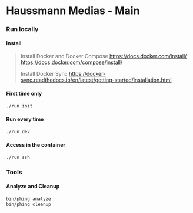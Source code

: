 # Haussmann Medias - Main
### Run locally
#### Install
> Install Docker and Docker Compose
> https://docs.docker.com/install/
> https://docs.docker.com/compose/install/
> 
> Install Docker Sync
> https://docker-sync.readthedocs.io/en/latest/getting-started/installation.html
> 
#### First time only
```bash
./run init
```

#### Run every time
```bash
./run dev
```

#### Access in the  container
```bash
./run ssh
```

### Tools
#### Analyze and Cleanup
```bash
bin/phing analyze
bin/phing cleanup
```